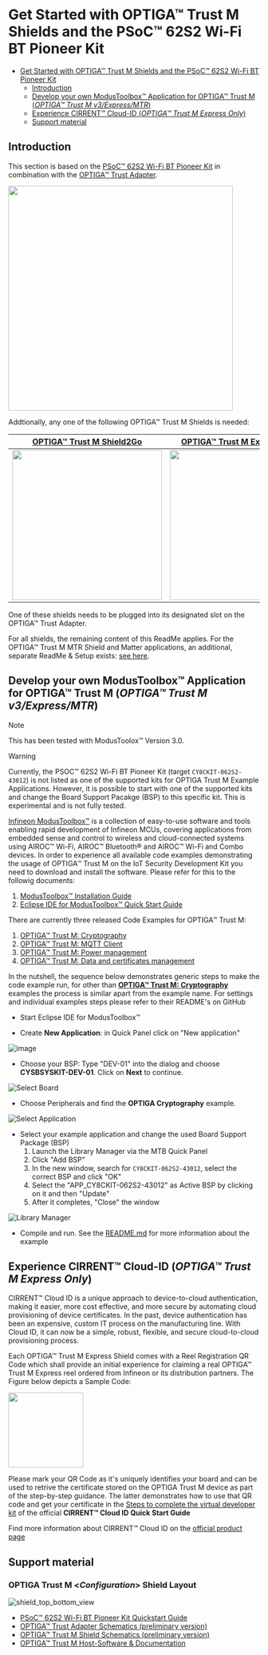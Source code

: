 # Get Started with OPTIGA™ Trust M Shields and the PSoC&trade; 62S2 Wi-Fi BT Pioneer Kit

- [Get Started with OPTIGA™ Trust M Shields and the PSoC™ 62S2 Wi-Fi BT Pioneer Kit](#get-started-with-optiga-trust-m-shields-and-the-psoc-62s2-wi-fi-bt-pioneer-kit)
  - [Introduction](#introduction)
  - [Develop your own ModusToolbox™ Application for OPTIGA™ Trust M (*OPTIGA™ Trust M v3/Express/MTR*)](#develop-your-own-modustoolbox-application-for-optiga-trust-m-optiga-trust-m-v3expressmtr)
  - [Experience CIRRENT™ Cloud-ID (*OPTIGA™ Trust M Express Only*)](#experience-cirrent-cloud-id-optiga-trust-m-express-only)
  - [Support material](#support-material)


## Introduction

This section is based on the [PSoC&trade; 62S2 Wi-Fi BT Pioneer Kit](https://www.infineon.com/cms/en/product/evaluation-boards/cy8ckit-062s2-43012/) in combination with the [OPTIGA&trade; Trust Adapter](https://www.infineon.com/cms/en/product/evaluation-boards/optiga-trust-adapter/).

<img src="../assets/psoc62_matter_kit.png" width="450">

Addtionally, any one of the following OPTIGA&trade; Trust M Shields is needed:

|                                                  [OPTIGA&trade; Trust M Shield2Go](https://www.infineon.com/cms/en/product/evaluation-boards/s2go-security-optiga-m/)                                                   |                                          [OPTIGA&trade; Trust M Express Shield](https://www.infineon.com/optiga-trust-m-express-shield)                                           | [OPTIGA&trade; Trust M MTR Shield](https://www.infineon.com/optiga-trust-m-mtr-shield) |
| :-------------------------------------------------------------------------------------------------------------------------------------------------------------------------: | :------------------------------------------------------------------------------------------------------------------------------------------------------------------------------: | :--------------------------------------------------------------------------------------------------------------------------: |
| <a href="#develop-your-own-modustoolbox™-application-for-optiga™-trust-m-optiga™-trust-m-v3expressmtr"><img src="../assets/S2Go.png" height="300"></a> | <a href="#develop-your-own-modustoolbox™-application-for-optiga™-trust-m-optiga™-trust-m-v3expressmtr"><img src="../assets/Optiga_Trust_M_Express-Front.png" width="300"></a> |      <a href="matter/README.md"><img src="../assets/Optiga_Trust_M_Matter-Front.png" width="300"></a>       |

One of these shields needs to be plugged into its designated slot on the OPTIGA&trade; Trust Adapter.

For all shields, the remaining content of this ReadMe applies. 
For the OPTIGA&trade; Trust M MTR Shield and Matter applications, an additional, separate ReadMe & Setup exists: [see here](matter/README.md).

## Develop your own ModusToolbox™ Application for OPTIGA™ Trust M (*OPTIGA™ Trust M v3/Express/MTR*)

> [!NOTE]
> This has been tested with ModusToolox™ Version 3.0.

> [!WARNING]
> Currently, the PSOC™ 62S2 Wi-Fi BT Pioneer Kit (target `CY8CKIT-062S2-43012`) is not listed as one of the supported kits for OPTIGA Trust M Example Applications.
> However, it is possible to start with one of the supported kits and change the Board Support Pacakge (BSP) to this specific kit. This is experimental and is not fully tested.

[Infineon ModusToolbox™](https://www.infineon.com/cms/en/design-support/tools/sdk/modustoolbox-software/) is a collection of easy-to-use software and tools enabling rapid development of Infineon MCUs, covering applications from embedded sense and control to wireless and cloud-connected systems using AIROC™ Wi-Fi, AIROC™ Bluetooth® and AIROC™ Wi-Fi and Combo devices.
In order to experience all available code examples demonstrating the usage of OPTIGA™ Trust M on the IoT Security Development Kit you need to download and install the software. Please refer for this to the followig documents:

1. [ModusToolbox™ Installation Guide](https://www.infineon.com/cms/en/design-support/tools/sdk/modustoolbox-software/#!?fileId=8ac78c8c7d718a49017d99a20342316d)
2. [Eclipse IDE for ModusToolbox™ Quick Start Guide](https://www.infineon.com/cms/en/design-support/tools/sdk/modustoolbox-software/#!?fileId=8ac78c8c7d718a49017d99a11923313b)

There are currently three released Code Examples for OPTIGA™ Trust M:

1. [OPTIGA™ Trust M: Cryptography](https://github.com/Infineon/mtb-example-optiga-crypto)
2. [OPTIGA™ Trust M: MQTT Client](https://github.com/Infineon/mtb-example-optiga-mqtt-client)
3. [OPTIGA™ Trust M: Power management](https://github.com/Infineon/mtb-example-optiga-power-management)
4. [OPTIGA™ Trust M: Data and certificates management](https://github.com/Infineon/mtb-example-optiga-data-management)

In the nutshell, the sequence below demonstrates generic steps to make the code example run, for other than **[OPTIGA™ Trust M: Cryptography](https://github.com/Infineon/mtb-example-optiga-crypto)** examples the process is similar apart from the example name. For settings and individual examples steps please refer to their README's on GitHub

* Start Eclipse IDE for ModusToolbox™

* Create **New Application**: in Quick Panel click on "New application"

![image](https://user-images.githubusercontent.com/39588888/154308211-ab27a95e-35c2-4350-ac98-41d4472b4d11.png)

* Choose your BSP:
Type "DEV-01" into the dialog and choose **CYSBSYSKIT-DEV-01**.
Click on **Next** to continue.

![Select Board](../assets/mtb_project_creator_1.png)

* Choose Peripherals and find the **OPTIGA Cryptography** example.

![Select Application](../assets/mtb_project_creator_2.png)

* Select your example application and change the used Board Support Package (BSP)
  1. Launch the Library Manager via the MTB Quick Panel
  2. Click "Add BSP"
  3. In the new window, search for `CY8CKIT-062S2-43012`, select the correct BSP and click "OK"
  4. Select the "APP_CY8CKIT-062S2-43012" as Active BSP by clicking on it and then "Update"
  5. After it completes, "Close" the window

![Library Manager](../assets/mtb_library_manager.png)

* Compile and run. See the [README.md](https://github.com/Infineon/mtb-example-optiga-crypto/blob/master/README.md) for more information about the example

## Experience CIRRENT&trade; Cloud-ID (*OPTIGA™ Trust M Express Only*)

CIRRENT™ Cloud ID is a unique  approach to device-to-cloud authentication, making it easier, more cost effective, and more secure by automating cloud provisioning of device certificates.  In the past, device authentication has been an expensive, custom IT process on the manufacturing line. With Cloud ID, it can now be a simple, robust, flexible, and secure cloud-to-cloud provisioning process.

Each OPTIGA™ Trust M Express Shield comes with a Reel Registration QR Code which shall provide an initial experience for claiming a real OPTIGA™ Trust M Express reel ordered from Infineon or its distribution partners. The Figure below depicts a Sample Code:

<img src="../assets/express_code.png" height="150"></a>

Please mark your QR Code as it's uniquely identifies your board and can be used to retrive the certificate stored on the OPTIGA Trust M device as part of the step-by-step guidance. The latter demonstrates how to use that QR code and get your certificate in the [Steps to complete the virtual developer kit](https://documentation.infineon.com/cirrent/docs/cid/quick-start-cloud-id-virtual-dev-kit#steps-to-complete-the-virtual-developer-kit) of the official **CIRRENT™ Cloud ID Quick Start Guide**

Find more information about CIRRENT™ Cloud ID on the [official product page](https://www.infineon.com/cms/en/design-support/service/cloud/cirrent-cloud-id/)

## Support material

### OPTIGA Trust M \<*Configuration*\> Shield Layout

![shield_top_bottom_view](../assets/optiga_trust_m_shield_layout.png)

* [PSoC&trade; 62S2 Wi-Fi BT Pioneer Kit Quickstart Guide](https://www.infineon.com/dgdl/Infineon-CY8CKIT-062S2-43012_PSoC_62S2_Wi-Fi_BT_Pioneer_Kit_Quick_Start_Guide-UserManual-v01_00-EN.pdf?fileId=8ac78c8c7d0d8da4017d0f01cf1d192c)
* [OPTIGA&trade; Trust Adapter Schematics (preliminary version)]()
* [OPTIGA&trade; Trust M Shield Schematics (preliminary version)](../assets/optiga_trust_m_shield_schematics.pdf)
* [OPTIGA&trade; Trust M Host-Software & Documentation](https://www.github.com/Infineon/optiga-trust-m)